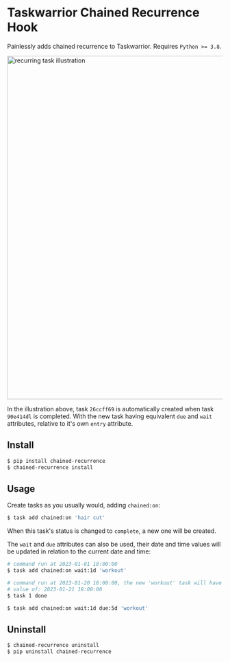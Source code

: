 # Taskwarrior Chained Recurrence Hook

Painlessly adds chained recurrence to Taskwarrior. Requires `Python >= 3.8`.

<img src="https://raw.githubusercontent.com/Matt-Deacalion/Taskwarrior-Chained/trunk/illustration.svg" alt="recurring task illustration" width="800"/>

In the illustration above, task `26ccff69` is automatically created when task
`90e414dl` is completed. With the new task having equivalent `due` and `wait`
attributes, relative to it's own `entry` attribute.


## Install

```bash
$ pip install chained-recurrence
$ chained-recurrence install
```


## Usage

Create tasks as you usually would, adding `chained:on`:

```bash
$ task add chained:on 'hair cut'
```

When this task's status is changed to `complete`, a new one will be created.

The `wait` and `due` attributes can also be used, their date and time values
will be updated in relation to the current date and time:

```bash
# command run at 2023-01-01 18:00:00
$ task add chained:on wait:1d 'workout'

# command run at 2023-01-20 18:00:00, the new 'workout' task will have a `wait`
# value of: 2023-01-21 18:00:00
$ task 1 done
```

```bash
$ task add chained:on wait:1d due:5d 'workout'
```


## Uninstall

```bash
$ chained-recurrence uninstall
$ pip uninstall chained-recurrence
```
